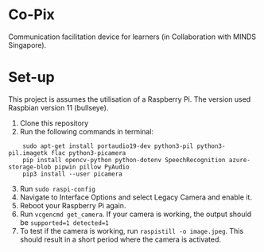 # Co-Pix
Communication facilitation device for learners (in Collaboration with MINDS Singapore).

# Set-up

This project is assumes the utilisation of a Raspberry Pi. The version used Raspbian version 11 (bullseye). 

1. Clone this repository
2. Run the following commands in terminal:

```
    sudo apt-get install portaudio19-dev python3-pil python3-pil.imagetk flac python3-picamera
    pip install opencv-python python-dotenv SpeechRecognition azure-storage-blob pipwin pillow PyAudio
    pip3 install --user picamera
```
3. Run ``sudo raspi-config``
4. Navigate to Interface Options and select Legacy Camera and enable it.
5. Reboot your Raspberry Pi again.
6. Run ``vcgencmd get_camera``. If your camera is working, the output should be ``supported=1 detected=1``
7. To test if the camera is working, run ``raspistill -o image.jpeg``. This should result in a short period where the camera is activated.

